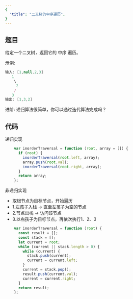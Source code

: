 ```yaml
---
{
  "title": "二叉树的中序遍历",
}
---
```



## 题目

给定一个二叉树，返回它的 中序 遍历。

 示例:
```js
输入: [1,null,2,3]
   1
    \
     2
    /
   3
输出: [1,3,2]
```

进阶: 递归算法很简单，你可以通过迭代算法完成吗？

## 代码

递归实现

```js
    var inorderTraversal = function (root, array = []) {
      if (root) {
        inorderTraversal(root.left, array);
        array.push(root.val);
        inorderTraversal(root.right, array);
      }
      return array;
    };
```

非递归实现

- 取根节点为目标节点，开始遍历
- 1.左孩子入栈 -> 直至左孩子为空的节点
- 2.节点出栈 -> 访问该节点
- 3.以右孩子为目标节点，再依次执行1、2、3

```js
    var inorderTraversal = function (root) {
      const result = [];
      const stack = [];
      let current = root;
      while (current || stack.length > 0) {
        while (current) {
          stack.push(current);
          current = current.left;
        }
        current = stack.pop();
        result.push(current.val);
        current = current.right;
      }
      return result;
    };
```